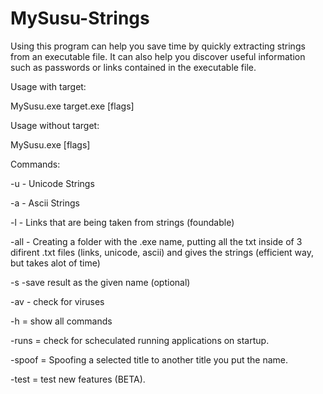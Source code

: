# MySusu-Strings

Using this program can help you save time by quickly extracting strings from an executable file. It can also help you discover useful information such as passwords or links contained in the executable file.

Usage with target: 

MySusu.exe target.exe [flags]

Usage without target: 

MySusu.exe [flags]



Commands:

-u - Unicode Strings

-a - Ascii Strings

-l - Links that are being taken from strings (foundable)

-all - Creating a folder with the .exe name, putting all the txt inside of 3 difirent .txt files (links, unicode, ascii) and gives the strings (efficient way, but takes alot of time)

-s -save result as the given name (optional)

-av -  check for viruses

-h = show all commands

-runs = check for scheculated running applications on startup.


-spoof = Spoofing a selected title to another title you put the name.

-test = test new features (BETA).
